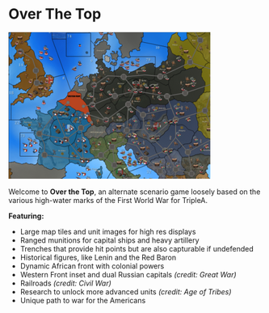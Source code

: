 # Over The Top

![Overview image](/over-the-top.png)

Welcome to **Over the Top**, an alternate scenario game loosely based on the various high-water marks of the First World War for TripleA.

**Featuring:**
* Large map tiles and unit images for high res displays
* Ranged munitions for capital ships and heavy artillery
* Trenches that provide hit points but are also capturable if undefended
* Historical figures, like Lenin and the Red Baron
* Dynamic African front with colonial powers
* Western Front inset and dual Russian capitals *(credit: Great War)*
* Railroads *(credit: Civil War)*
* Research to unlock more advanced units *(credit: Age of Tribes)*
* Unique path to war for the Americans